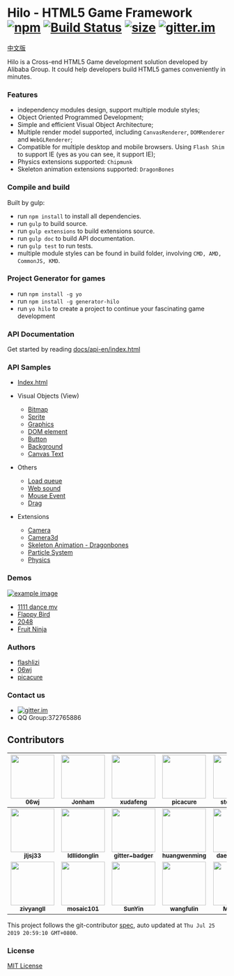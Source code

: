 # Hilo - HTML5 Game Framework [![npm][npm-image]][npm-url] [![Build Status][travis-image]][travis-url] [![size][size-image]][size-url] [![gitter.im][gitter-image]][gitter-url]

[中文版](./README_ZH.md)

Hilo is a Cross-end HTML5 Game development solution developed by Alibaba Group. It could help developers build HTML5 games conveniently in minutes.

### Features

* independency modules design, support multiple module styles;
* Object Oriented Programmed Development;
* Simple and efficient Visual Object Architecture;
* Multiple render model supported, including `CanvasRenderer`, `DOMRenderer` and `WebGLRenderer`;
* Compatible for multiple desktop and mobile browsers. Using `Flash Shim` to support IE (yes as you can see, it support IE);
* Physics extensions supported: `Chipmunk`
* Skeleton animation extensions supported: `DragonBones`


### Compile and build

Built by gulp:

* run `npm install` to install all dependencies.
* run `gulp` to build source.
* run `gulp extensions` to build extensions source.
* run `gulp doc` to build API documentation.
* run `gulp test` to run tests.
* multiple module styles can be found in build folder, involving `CMD, AMD, CommonJS, KMD`.

### Project Generator for games

* run `npm install -g yo`
* run `npm install -g generator-hilo`
* run `yo hilo` to create a project to continue your fascinating game development

### API Documentation

Get started by reading [docs/api-en/index.html](https://hiloteam.github.io/Hilo/docs/api-en/index.html)

### API Samples

 * [Index.html](https://hiloteam.github.io/Hilo/examples/index.html)
 * Visual Objects (View)
    * [Bitmap](https://hiloteam.github.io/Hilo/examples/Bitmap.html)
    * [Sprite](https://hiloteam.github.io/Hilo/examples/Sprite.html)
    * [Graphics](https://hiloteam.github.io/Hilo/examples/Graphics.html)
    * [DOM element](https://hiloteam.github.io/Hilo/examples/DOMElement.html)
    * [Button](https://hiloteam.github.io/Hilo/examples/Button.html)
    * [Background](https://hiloteam.github.io/Hilo/examples/Background.html)
    * [Canvas Text](https://hiloteam.github.io/Hilo/examples/Text.html)

 * Others
    * [Load queue](https://hiloteam.github.io/Hilo/examples/LoadQueue.html)
    * [Web sound](https://hiloteam.github.io/Hilo/examples/WebSound.html)
    * [Mouse Event](https://hiloteam.github.io/Hilo/examples/MouseEvent.html)
    * [Drag](https://hiloteam.github.io/Hilo/examples/drag.html)

 * Extensions
    * [Camera](https://hiloteam.github.io/Hilo/examples/Camera.html)
    * [Camera3d](https://hiloteam.github.io/Hilo/examples/Camera3d.html)
    * [Skeleton Animation - Dragonbones](https://hiloteam.github.io/Hilo/src/extensions/dragonbones/demo/index.html)
    * [Particle System](https://hiloteam.github.io/Hilo/examples/ParticleSystem.html)
    * [Physics](https://hiloteam.github.io/Hilo/src/extensions/physics/demo/index.html)

### Demos

 [![example image][example-image]][example-url]

 * [1111 dance mv](http://g.alicdn.com/tmapp/hilodemos/3.0.7/mv1111/index.html)
 * [Flappy Bird](http://g.alicdn.com/tmapp/hilodemos/3.0.7/flappy/index.html)
 * [2048](http://g.alicdn.com/tmapp/hilodemos/3.0.7/2048/index.html)
 * [Fruit Ninja](http://g.alicdn.com/tmapp/hilodemos/3.0.7/fruit-ninja/index.html)

### Authors

 * [flashlizi](https://github.com/flashlizi)
 * [06wj](https://github.com/06wj)
 * [picacure](https://github.com/picacure)

### Contact us

  * [![gitter.im][gitter-image]][gitter-url]
  * QQ Group:372765886

<!-- GITCONTRIBUTOR_START -->

## Contributors

|[<img src="https://avatars1.githubusercontent.com/u/800043?v=4" width="100px;"/><br/><sub><b>06wj</b></sub>](https://github.com/06wj)<br/>|[<img src="https://avatars1.githubusercontent.com/u/8164116?v=4" width="100px;"/><br/><sub><b>Jonham</b></sub>](https://github.com/Jonham)<br/>|[<img src="https://avatars1.githubusercontent.com/u/1011681?v=4" width="100px;"/><br/><sub><b>xudafeng</b></sub>](https://github.com/xudafeng)<br/>|[<img src="https://avatars1.githubusercontent.com/u/949518?v=4" width="100px;"/><br/><sub><b>picacure</b></sub>](https://github.com/picacure)<br/>|[<img src="https://avatars1.githubusercontent.com/u/1174471?v=4" width="100px;"/><br/><sub><b>steel1990</b></sub>](https://github.com/steel1990)<br/>|[<img src="https://avatars1.githubusercontent.com/u/5621469?v=4" width="100px;"/><br/><sub><b>dsouzadyn</b></sub>](https://github.com/dsouzadyn)<br/>|
| :---: | :---: | :---: | :---: | :---: | :---: |
|[<img src="https://avatars1.githubusercontent.com/u/6802825?v=4" width="100px;"/><br/><sub><b>jljsj33</b></sub>](https://github.com/jljsj33)<br/>|[<img src="https://avatars2.githubusercontent.com/u/8075271?v=4" width="100px;"/><br/><sub><b>ldllidonglin</b></sub>](https://github.com/ldllidonglin)<br/>|[<img src="https://avatars2.githubusercontent.com/u/8518239?v=4" width="100px;"/><br/><sub><b>gitter-badger</b></sub>](https://github.com/gitter-badger)<br/>|[<img src="https://avatars0.githubusercontent.com/u/7558788?v=4" width="100px;"/><br/><sub><b>huangwenming</b></sub>](https://github.com/huangwenming)<br/>|[<img src="https://avatars2.githubusercontent.com/u/2086996?v=4" width="100px;"/><br/><sub><b>daemonchen</b></sub>](https://github.com/daemonchen)<br/>|[<img src="https://avatars0.githubusercontent.com/u/972067?v=4" width="100px;"/><br/><sub><b>vidyuthd</b></sub>](https://github.com/vidyuthd)<br/>|
[<img src="https://avatars1.githubusercontent.com/u/11460601?v=4" width="100px;"/><br/><sub><b>zivyangll</b></sub>](https://github.com/zivyangll)<br/>|[<img src="https://avatars2.githubusercontent.com/u/15242708?v=4" width="100px;"/><br/><sub><b>mosaic101</b></sub>](https://github.com/mosaic101)<br/>|[<img src="https://avatars0.githubusercontent.com/u/366060?v=4" width="100px;"/><br/><sub><b>SunYin</b></sub>](https://github.com/SunYin)<br/>|[<img src="https://avatars0.githubusercontent.com/u/5381367?v=4" width="100px;"/><br/><sub><b>wangfulin</b></sub>](https://github.com/wangfulin)<br/>|[<img src="https://avatars3.githubusercontent.com/u/9135512?v=4" width="100px;"/><br/><sub><b>Mrluobo</b></sub>](https://github.com/Mrluobo)<br/>

This project follows the git-contributor [spec](https://github.com/xudafeng/git-contributor), auto updated at `Thu Jul 25 2019 20:59:10 GMT+0800`.

<!-- GITCONTRIBUTOR_END -->

### License

[MIT License](http://en.wikipedia.org/wiki/MIT_License)

[travis-image]: https://img.shields.io/travis/hiloteam/Hilo.svg?style=flat-square
[travis-url]: https://travis-ci.org/hiloteam/Hilo

[gitter-image]: https://img.shields.io/badge/GITTER-join%20chat-green.svg?style=flat-square
[gitter-url]: https://gitter.im/hiloteam/Hilo?utm_source=badge&utm_medium=badge&utm_campaign=pr-badge&utm_content=badge

[npm-image]: https://img.shields.io/npm/v/hilojs.svg?style=flat-square
[npm-url]: https://www.npmjs.com/package/hilojs

[size-image]:https://img.shields.io/bundlephobia/minzip/hilojs?style=flat-square&label=zipped%20size
[size-url]: https://img.shields.io/bundlephobia/minzip/hilojs?style=flat-square&label=zipped%20size

[example-image]: https://img.alicdn.com/tps/TB1vDlBLVXXXXcDXVXXXXXXXXXX-850-806.png
[example-url]: https://hiloteam.github.io/examples/index.html
